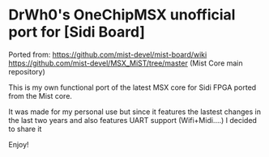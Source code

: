 # DrWh0's OneChipMSX unofficial port for [Sidi Board]

Ported from:
https://github.com/mist-devel/mist-board/wiki
https://github.com/mist-devel/MSX_MiST/tree/master (Mist Core main repository)

This is my own functional port of the latest MSX core for Sidi FPGA ported from the Mist core.

It was made for my personal use but since it features the lastest changes in the last two years and also features UART support (Wifi+Midi....) I decided to share it

Enjoy!
